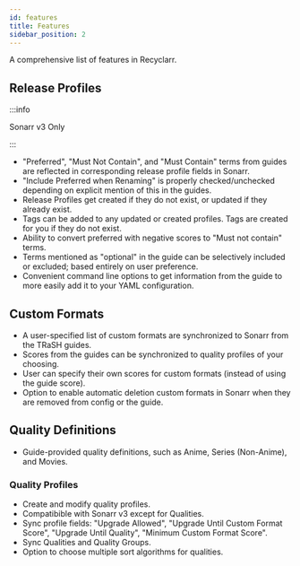 ```yaml
---
id: features
title: Features
sidebar_position: 2
---
```


A comprehensive list of features in Recyclarr.

## Release Profiles

:::info

Sonarr v3 Only

:::

- "Preferred", "Must Not Contain", and "Must Contain" terms from guides are reflected in
  corresponding release profile fields in Sonarr.
- "Include Preferred when Renaming" is properly checked/unchecked depending on explicit mention of
  this in the guides.
- Release Profiles get created if they do not exist, or updated if they already exist.
- Tags can be added to any updated or created profiles. Tags are created for you if they do not
  exist.
- Ability to convert preferred with negative scores to "Must not contain" terms.
- Terms mentioned as "optional" in the guide can be selectively included or excluded; based entirely
  on user preference.
- Convenient command line options to get information from the guide to more easily add it to your
  YAML configuration.

## Custom Formats

- A user-specified list of custom formats are synchronized to Sonarr from the TRaSH guides.
- Scores from the guides can be synchronized to quality profiles of your choosing.
- User can specify their own scores for custom formats (instead of using the guide score).
- Option to enable automatic deletion custom formats in Sonarr when they are removed from config or
  the guide.

## Quality Definitions

- Guide-provided quality definitions, such as Anime, Series (Non-Anime), and Movies.

### Quality Profiles

- Create and modify quality profiles.
- Compatibible with Sonarr v3 except for Qualities.
- Sync profile fields: "Upgrade Allowed", "Upgrade Until Custom Format Score", "Upgrade Until
  Quality", "Minimum Custom Format Score".
- Sync Qualities and Quality Groups.
- Option to choose multiple sort algorithms for qualities.
